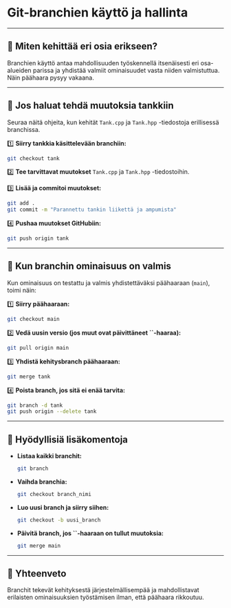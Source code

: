 # Git-branchien käyttö ja hallinta
---

## 🔹 Miten kehittää eri osia erikseen?

Branchien käyttö antaa mahdollisuuden työskennellä itsenäisesti eri osa-alueiden parissa ja yhdistää valmiit ominaisuudet vasta niiden valmistuttua. Näin päähaara pysyy vakaana.

---

## 🔹 Jos haluat tehdä muutoksia tankkiin

Seuraa näitä ohjeita, kun kehität `Tank.cpp` ja `Tank.hpp` -tiedostoja erillisessä branchissa.

1️⃣ **Siirry tankkia käsittelevään branchiin:**

```sh
git checkout tank
```

2️⃣ **Tee tarvittavat muutokset** `Tank.cpp` ja `Tank.hpp` -tiedostoihin.

3️⃣ **Lisää ja commitoi muutokset:**

```sh
git add .
git commit -m "Parannettu tankin liikettä ja ampumista"
```

4️⃣ **Pushaa muutokset GitHubiin:**

```sh
git push origin tank
```

---

## 🔹 Kun branchin ominaisuus on valmis

Kun ominaisuus on testattu ja valmis yhdistettäväksi päähaaraan (`main`), toimi näin:

1️⃣ **Siirry päähaaraan:**

```sh
git checkout main
```

2️⃣ **Vedä uusin versio (jos muut ovat päivittäneet ****\`\`****-haaraa):**

```sh
git pull origin main
```

3️⃣ **Yhdistä kehitysbranch päähaaraan:**

```sh
git merge tank
```

4️⃣ **Poista branch, jos sitä ei enää tarvita:**

```sh
git branch -d tank
git push origin --delete tank
```

---

## 🔹 Hyödyllisiä lisäkomentoja

- **Listaa kaikki branchit:**
  ```sh
  git branch
  ```
- **Vaihda branchia:**
  ```sh
  git checkout branch_nimi
  ```
- **Luo uusi branch ja siirry siihen:**
  ```sh
  git checkout -b uusi_branch
  ```
- **Päivitä branch, jos ****\`\`****-haaraan on tullut muutoksia:**
  ```sh
  git merge main
  ```

---

## 🔹 Yhteenveto

Branchit tekevät kehityksestä järjestelmällisempää ja mahdollistavat erilaisten ominaisuuksien työstämisen ilman, että päähaara rikkoutuu.

